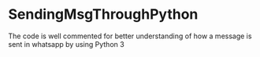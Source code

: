 # SendingMsgThroughPython
The code is well commented for better understanding of how a message is sent in whatsapp by using Python 3
